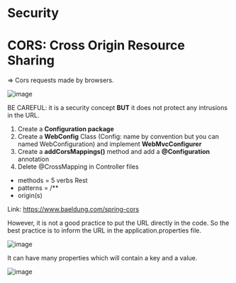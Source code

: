 # Security

# CORS: Cross Origin Resource Sharing

=> Cors requests made by browsers.

![image](.../images/security/security_01.jpg)

BE CAREFUL: it is a security concept **BUT** it does not protect any intrusions in the URL.

1. Create a **Configuration package**
2. Create a **WebConfig** Class (Config: name by convention but you can named WebConfiguration) and implement **WebMvcConfigurer**
3. Create a **addCorsMappings()** method and add a **@Configuration** annotation
4. Delete @CrossMapping in Controller files

- methods = 5 verbs Rest
- patterns = /\*\*
- origin(s)

Link: https://www.baeldung.com/spring-cors

However, it is not a good practice to put the URL directly in the code. So the best practice is to inform the URL in the application.properties file.

![image](.../images/security/security_02.jpg)

It can have many properties which will contain a key and a value.

![image](.../images/security/security_03.jpg)
